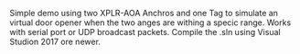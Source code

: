 Simple demo using two XPLR-AOA Anchros and one Tag to simulate an virtual door opener when the two anges are withing a specic range.
Works with serial port or UDP broadcast packets.
Compile the .sln using Visual Studion 2017 ore newer.
